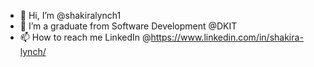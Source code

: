 - 👋 Hi, I’m @shakiralynch1
- 👀 I’m a graduate from Software Development @DKIT
- 📫 How to reach me LinkedIn @https://www.linkedin.com/in/shakira-lynch/

<!---
shakiralynch1/shakiralynch1 is a ✨ special ✨ repository because its `README.md` (this file) appears on your GitHub profile.
You can click the Preview link to take a look at your changes.
--->
